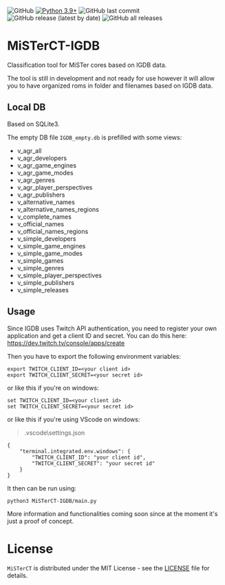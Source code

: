 ![GitHub](https://img.shields.io/github/license/Schermobianco/MiSTerCT-IGDB?style=flat-square)
[![Python 3.9+](https://img.shields.io/badge/python-3.9+-3776AB?logo=Python&logoColor=FFFFFF&style=flat-square)](https://www.python.org/)
![GitHub last commit](https://img.shields.io/github/last-commit/Schermobianco/MiSTerCT-IGDB?style=flat-square)
![GitHub release (latest by date)](https://img.shields.io/github/v/release/Schermobianco/MiSTerCT-IGDB?style=flat-square)
![GitHub all releases](https://img.shields.io/github/downloads/Schermobianco/MiSTerCT-IGDB/total?style=flat-square)

# MiSTerCT-IGDB

Classification tool for MiSTer cores based on IGDB data.

The tool is still in development and not ready for use however it will allow you to have organized roms in folder and filenames based on IGDB data.

## Local DB

Based on SQLite3.

The empty DB file ``IGDB_empty.db`` is prefilled with some views:

* v_agr_all
* v_agr_developers
* v_agr_game_engines
* v_agr_game_modes
* v_agr_genres
* v_agr_player_perspectives
* v_agr_publishers
* v_alternative_names
* v_alternative_names_regions
* v_complete_names
* v_official_names
* v_official_names_regions
* v_simple_developers
* v_simple_game_engines
* v_simple_game_modes
* v_simple_games
* v_simple_genres
* v_simple_player_perspectives
* v_simple_publishers
* v_simple_releases


## Usage

Since IGDB uses Twitch API authentication, you need to register your own application and get a client ID and secret. You can do this here: https://dev.twitch.tv/console/apps/create

Then you have to export the following environment variables:

```
export TWITCH_CLIENT_ID=<your client id>
export TWITCH_CLIENT_SECRET=<your secret id>
```
or like this if you're on windows:
```
set TWITCH_CLIENT_ID=<your client id>
set TWITCH_CLIENT_SECRET=<your secret id>
```
or like this if you're using VScode on windows:
> .vscode\settings.json
```
{
    "terminal.integrated.env.windows": {
        "TWITCH_CLIENT_ID": "your client id",
        "TWITCH_CLIENT_SECRET": "your secret id"
    }
}
```

It then can be run using:
```
python3 MiSTerCT-IGDB/main.py
```

More information and functionalities coming soon since at the moment it's just a proof of concept.


# License
``MiSTerCT`` is distributed under the MIT License - see the [LICENSE](LICENSE) file for details.